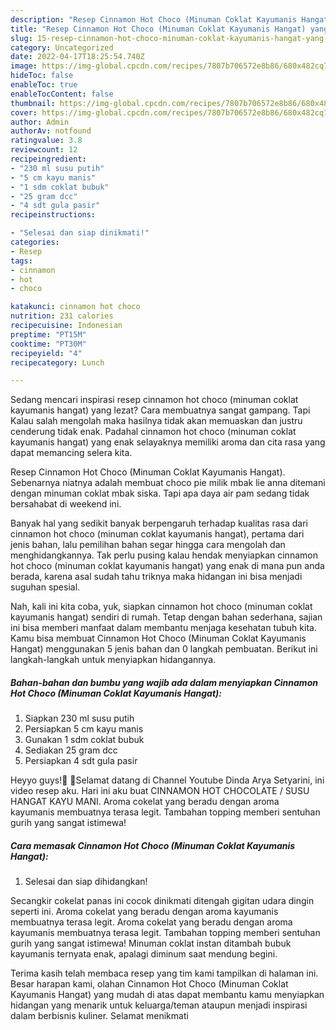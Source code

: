 ```yaml
---
description: "Resep Cinnamon Hot Choco (Minuman Coklat Kayumanis Hangat) yang Sempurna , Menggugah Selera"
title: "Resep Cinnamon Hot Choco (Minuman Coklat Kayumanis Hangat) yang Sempurna , Menggugah Selera"
slug: 15-resep-cinnamon-hot-choco-minuman-coklat-kayumanis-hangat-yang-sempurna-menggugah-selera
category: Uncategorized
date: 2022-04-17T18:25:54.740Z
image: https://img-global.cpcdn.com/recipes/7807b706572e8b86/680x482cq70/cinnamon-hot-choco-minuman-coklat-kayumanis-hangat-foto-resep-utama.jpg
hideToc: false
enableToc: true
enableTocContent: false
thumbnail: https://img-global.cpcdn.com/recipes/7807b706572e8b86/680x482cq70/cinnamon-hot-choco-minuman-coklat-kayumanis-hangat-foto-resep-utama.jpg
cover: https://img-global.cpcdn.com/recipes/7807b706572e8b86/680x482cq70/cinnamon-hot-choco-minuman-coklat-kayumanis-hangat-foto-resep-utama.jpg
author: Admin
authorAv: notfound
ratingvalue: 3.8
reviewcount: 12
recipeingredient:
- "230 ml susu putih"
- "5 cm kayu manis"
- "1 sdm coklat bubuk"
- "25 gram dcc"
- "4 sdt gula pasir"
recipeinstructions:

- "Selesai dan siap dinikmati!"
categories:
- Resep
tags:
- cinnamon
- hot
- choco

katakunci: cinnamon hot choco 
nutrition: 231 calories
recipecuisine: Indonesian
preptime: "PT15M"
cooktime: "PT30M"
recipeyield: "4"
recipecategory: Lunch

---
```



Sedang mencari inspirasi resep cinnamon hot choco (minuman coklat kayumanis hangat) yang lezat? Cara membuatnya sangat gampang. Tapi Kalau salah mengolah maka hasilnya tidak akan memuaskan dan justru cenderung tidak enak. Padahal cinnamon hot choco (minuman coklat kayumanis hangat) yang enak selayaknya memiliki aroma dan cita rasa yang dapat memancing selera kita.


Resep Cinnamon Hot Choco (Minuman Coklat Kayumanis Hangat). Sebenarnya niatnya adalah membuat choco pie milik mbak lie anna ditemani dengan minuman coklat mbak siska. Tapi apa daya air pam sedang tidak bersahabat di weekend ini.

Banyak hal yang sedikit banyak berpengaruh terhadap kualitas rasa dari cinnamon hot choco (minuman coklat kayumanis hangat), pertama dari jenis bahan, lalu pemilihan bahan segar hingga cara mengolah dan menghidangkannya. Tak perlu pusing kalau hendak menyiapkan cinnamon hot choco (minuman coklat kayumanis hangat) yang enak di mana pun anda berada, karena asal sudah tahu triknya maka hidangan ini bisa menjadi suguhan spesial.


Nah, kali ini kita coba, yuk, siapkan cinnamon hot choco (minuman coklat kayumanis hangat) sendiri di rumah. Tetap dengan bahan sederhana, sajian ini bisa memberi manfaat dalam membantu menjaga kesehatan tubuh kita. Kamu bisa membuat Cinnamon Hot Choco (Minuman Coklat Kayumanis Hangat) menggunakan 5 jenis bahan dan 0 langkah pembuatan. Berikut ini langkah-langkah untuk menyiapkan hidangannya.

<!--inarticleads1-->

##### Bahan-bahan dan bumbu yang wajib ada dalam menyiapkan Cinnamon Hot Choco (Minuman Coklat Kayumanis Hangat):

1. Siapkan 230 ml susu putih
1. Persiapkan 5 cm kayu manis
1. Gunakan 1 sdm coklat bubuk
1. Sediakan 25 gram dcc
1. Persiapkan 4 sdt gula pasir


Heyyo guys!🖤 🌹Selamat datang di Channel Youtube Dinda Arya Setyarini, ini video resep aku. Hari ini aku buat CINNAMON HOT CHOCOLATE / SUSU HANGAT KAYU MANI. Aroma cokelat yang beradu dengan aroma kayumanis membuatnya terasa legit. Tambahan topping memberi sentuhan gurih yang sangat istimewa! 

<!--inarticleads2-->

##### Cara memasak Cinnamon Hot Choco (Minuman Coklat Kayumanis Hangat):


1. Selesai dan siap dihidangkan!

Secangkir cokelat panas ini cocok dinikmati ditengah gigitan udara dingin seperti ini. Aroma cokelat yang beradu dengan aroma kayumanis membuatnya terasa legit. Aroma cokelat yang beradu dengan aroma kayumanis membuatnya terasa legit. Tambahan topping memberi sentuhan gurih yang sangat istimewa! Minuman coklat instan ditambah bubuk kayumanis ternyata enak, apalagi diminum saat mendung begini. 

Terima kasih telah membaca resep yang tim kami tampilkan di halaman ini. Besar harapan kami, olahan Cinnamon Hot Choco (Minuman Coklat Kayumanis Hangat) yang mudah di atas dapat membantu kamu menyiapkan hidangan yang menarik untuk keluarga/teman ataupun menjadi inspirasi dalam berbisnis kuliner. Selamat menikmati

